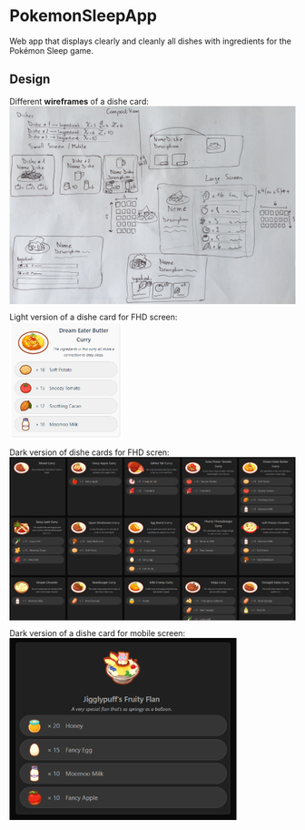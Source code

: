 # PokemonSleepApp

Web app that displays clearly and cleanly all dishes with ingredients for the Pokémon Sleep game.

## Design

Different **wireframes** of a dishe card:
<img
src="./src/assets/readme/dishe-wireframe.jpg"
width="600"
style="display: flex;" />  

Light version of a dishe card for FHD screen:
<img
src="./src/assets/readme/dishe-card-light.png"
width="200"
style="display: flex;" />  

Dark version of dishe cards for FHD scren:
<img
src="./src/assets/readme/dishe-cards-fhd.png"
width="800"
style="display: flex;" />  

Dark version of a dishe card for mobile screen:
<img
src="./src/assets/readme/dishe-card-mobile-dark.png"
width="400"
style="display: flex;" />  